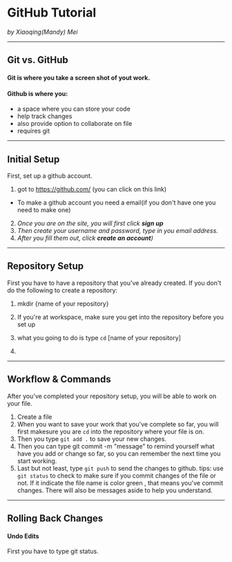 # GitHub Tutorial

_by Xiaoqing(Mandy) Mei_

---
## Git vs. GitHub
#### Git is where you take a screen shot of yout work.
#### Github is where you: 
- a space where you can store your code 
- help track changes
- also provide option to collaborate on file
- requires git 


---
## Initial Setup
First, set up a github account.
1) got to https://github.com/ (you can click on this link)  
- To make a github account you need a email(if you don't have one you need to make one)
2) _Once you are on the site, you will first click **sign up**_
3) _Then create your username and password, type in you email address._
4) _After you fill them out, click **create an account**)_

---
## Repository Setup
First you have to have a repository that you've already created.
If you don't do the following to create a repository:
1. mkdir {name of your repository}

1. If you're at workspace, make sure you get into the repository before you set up
2. what you going to do is type `cd` [name of your repository]
3. 

---
## Workflow & Commands
After you've completed your repository setup, you will be able to work on your file.
1. Create a file
2. When you want to save your work that you've complete so far, you will first makesure you are `cd` into the repository where your file is on.
3. Then you type `git add .` to save your new changes.
4. Then you can type git commit -m "message" to remind yourself what have you add or change so far, so you can remember the next time you start working.
5. Last but not least, type `git push` to send the changes to github.
tips: use `git status` to check to make sure if you commit changes of the file or not. If it indicate the file name is color green , that means you've commit changes. There will also be messages aside to help you understand.



---
## Rolling Back Changes
#### Undo Edits
First you have to type git status.

